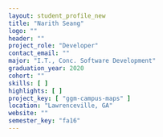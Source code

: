 ```yaml
---
layout: student_profile_new
title: "Narith Seang"
logo: ""
header: ""
project_role: "Developer"
contact_email: ""
major: "I.T., Conc. Software Development"
graduation_year: 2020
cohort: ""
skills: [ ]
highlights: [ ]
project_key: [ "ggm-campus-maps" ]
location: "Lawrenceville, GA"
website: ""
semester_key: "fa16"
---
```

